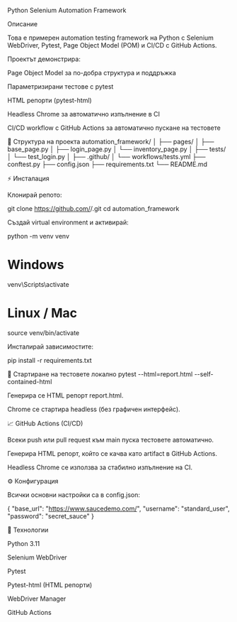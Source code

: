 Python Selenium Automation Framework








Описание

Това е примерен automation testing framework на Python с Selenium WebDriver, Pytest, Page Object Model (POM) и CI/CD с GitHub Actions.

Проектът демонстрира:

Page Object Model за по-добра структура и поддръжка

Параметризирани тестове с pytest

HTML репорти (pytest-html)

Headless Chrome за автоматично изпълнение в CI

CI/CD workflow с GitHub Actions за автоматично пускане на тестовете

📂 Структура на проекта
automation_framework/
│
├── pages/
│   ├── base_page.py
│   ├── login_page.py
│   └── inventory_page.py
│
├── tests/
│   └── test_login.py
│
├── .github/
│   └── workflows/tests.yml
├── conftest.py
├── config.json
├── requirements.txt
└── README.md

⚡ Инсталация

Клонирай репото:

git clone https://github.com/<your-username>/<your-repo>.git
cd automation_framework


Създай virtual environment и активирай:

python -m venv venv
# Windows
venv\Scripts\activate
# Linux / Mac
source venv/bin/activate


Инсталирай зависимостите:

pip install -r requirements.txt

🧪 Стартиране на тестовете локално
pytest --html=report.html --self-contained-html


Генерира се HTML репорт report.html.

Chrome се стартира headless (без графичен интерфейс).

📈 GitHub Actions (CI/CD)

Всеки push или pull request към main пуска тестовете автоматично.

Генерира HTML репорт, който се качва като artifact в GitHub Actions.

Headless Chrome се използва за стабилно изпълнение на CI.

⚙️ Конфигурация

Всички основни настройки са в config.json:

{
  "base_url": "https://www.saucedemo.com/",
  "username": "standard_user",
  "password": "secret_sauce"
}

📌 Технологии

Python 3.11

Selenium WebDriver

Pytest

Pytest-html (HTML репорти)

WebDriver Manager

GitHub Actions
